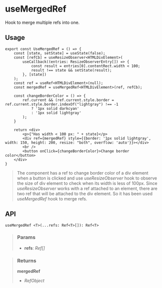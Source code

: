 # useMergedRef
Hook to merge multiple refs into one.

## Usage

```tsx
export const UseMergedRef = () => {
	const [state, setState] = useState(false);
	const [refCb] = useResizeObserver<HTMLDivElement>(
		useCallback((entries: ResizeObserverEntry[]) => {
			const result = entries[0].contentRect.width < 100;
			result !== state && setState(result);
		}, [state])
	);
	const ref = useRef<HTMLDivElement>(null);
	const mergedRef = useMergedRef<HTMLDivElement>(ref, refCb);

	const changeBorderColor = () => {
		ref.current && (ref.current.style.border = ref.current.style.border.indexOf("lightgray") !== -1
			? '1px solid darkcyan'
			: '1px solid lightgray'
		);
	}

	return <div>
		<p>{"Has width < 100 px: " + state}</p>
		<div ref={mergedRef} style={{border: '1px solid lightgray', width: 150, height: 200, resize: "both", overflow: 'auto'}}></div>
		<br />
		<button onClick={changeBorderColor}>Change border color</button>
	</div>
}
```

> The component has a ref to change border color of a div element when a button is clicked and use _useResizeObserver_ hook to observe the size of div element to check when its width is less of 100px. Since _useResizeObserver_ works with a ref attached to an element, there are two ref that will be attached to the div element. So it has been used _useMergedRef_ hook to merge refs.


## API

```tsx
useMergedRef <T>(...refs: Ref<T>[]): Ref<T> 
```

> ### Params
>
> - __refs__: _Ref<T>[]_
>

> ### Returns
>
> __mergedRef__
> - _RefObject<T>_  
>